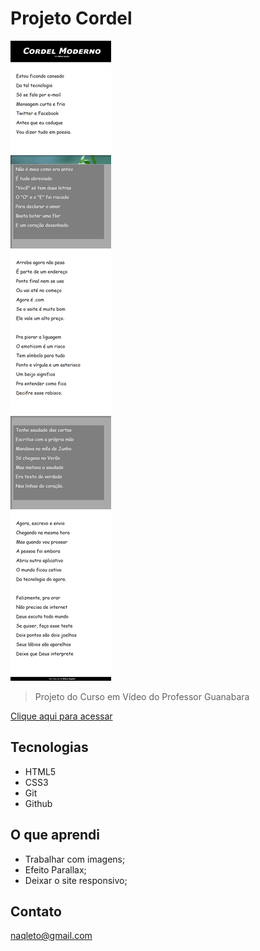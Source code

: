 # Projeto Cordel 

![preview](./.github/preview1.png)

>Projeto do Curso em Vídeo do Professor Guanabara

[Clique aqui para acessar](https://naqleto.github.io/projeto-cordel/)

## Tecnologias

- HTML5
- CSS3
- Git 
- Github


## O que aprendi
- Trabalhar com imagens;  
- Efeito Parallax;  
- Deixar o site responsivo;  

## Contato

naqleto@gmail.com
